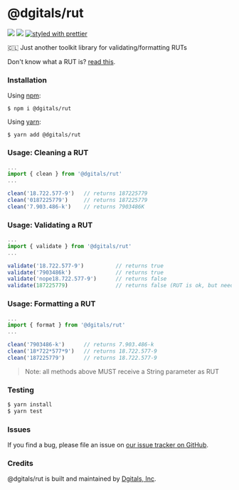 # @dgitals/rut 
[![](https://img.shields.io/npm/v/@dgitals/rut.svg)](https://www.npmjs.com/package/@dgitals/rut) [![](https://img.shields.io/badge/coverage-100%25-green.svg)](https://github.com/dgitals/rut/blob/master/__tests__/index.test.js) [![styled with prettier](https://img.shields.io/badge/styled_with-prettier-ff69b4.svg)](https://github.com/prettier/prettier)




🇨🇱 Just another toolkit library for validating/formatting RUTs

Don't know what a RUT is? [read this](https://transferwise.com/us/blog/rut-run-meaning-chile).

### Installation

Using [npm](https://www.npmjs.com/):

    $ npm i @dgitals/rut


Using [yarn](https://yarnpkg.com/):

    $ yarn add @dgitals/rut


### Usage: Cleaning a RUT

```js
...
import { clean } from '@dgitals/rut'
...

clean('18.722.577-9')   // returns 187225779
clean('0187225779')     // returns 187225779
clean('7.903.486-k')    // returns 7903486K

```

### Usage: Validating a RUT

```js
...
import { validate } from '@dgitals/rut'
...

validate('18.722.577-9')          // returns true
validate('7903486k')              // returns true
validate('nope18.722.577-9')      // returns false
validate(187225779)               // returns false (RUT is ok, but needs to be a String)

```

### Usage: Formatting a RUT

```js
...
import { format } from '@dgitals/rut'
...

clean('7903486-k')      // returns 7.903.486-k
clean('18*722*577*9')   // returns 18.722.577-9
clean('187225779')      // returns 18.722.577-9

```

> Note: all methods above MUST receive a String parameter as RUT


### Testing

```js
$ yarn install
$ yarn test
```
### Issues

If you find a bug, please file an issue on [our issue tracker on GitHub](https://github.com/dgitals/rut/issues).

### Credits

@dgitals/rut  is built and maintained by [Dgitals, Inc](https://github.com/dgitals).
